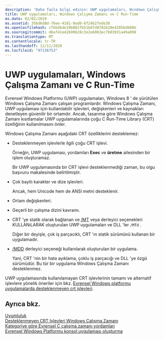 ```yaml
---
description: 'Daha fazla bilgi edinin: UWP uygulamaları, Windows Çalışma Zamanı ve C Run-Time'
title: UWP uygulamaları, Windows Çalışma Zamanı ve C Run-Time
ms.date: 02/02/2019
ms.assetid: 356d6d8d-76ee-4181-9ad0-6f24b2fede38
ms.openlocfilehash: cfbbdbde19b882fb51b8fd8782b20e4205bdb00b
ms.sourcegitcommit: d6af41e42699628c3e2e6063ec7b03931a49a098
ms.translationtype: MT
ms.contentlocale: tr-TR
ms.lasthandoff: 12/11/2020
ms.locfileid: "97136753"
---
```

# <a name="uwp-apps-the-windows-runtime-and-the-c-run-time"></a>UWP uygulamaları, Windows Çalışma Zamanı ve C Run-Time

Evrensel Windows Platformu (UWP) uygulamaları, Windows 8 ' de yürütülen Windows Çalışma Zamanı çalışan programlardır. Windows Çalışma Zamanı, UWP uygulaması için kullanılabilir işlevleri, değişkenleri ve kaynakları denetleyen güvenilir bir ortamdır. Ancak, tasarıma göre Windows Çalışma Zamanı kısıtlamalar UWP uygulamalarında çoğu C Run-Time Library (CRT) özelliğinin kullanılmasını önler.

Windows Çalışma Zamanı aşağıdaki CRT özelliklerini desteklemez:

- Desteklenmeyen işlevlerle ilgili çoğu CRT işlevi.

   Örneğin, UWP uygulaması, yordamları **Exec** ve **üretme** ailesinden bir işlem oluşturamaz.

   Bir UWP uygulamasında bir CRT işlevi desteklenmediği zaman, bu olgu başvuru makalesinde belirtilmiştir.

- Çok baytlı karakter ve dize işlevleri.

   Ancak, hem Unicode hem de ANSI metni desteklenir.

- Ortam değişkenleri.

- Geçerli bir çalışma dizini kavramı.

- CRT 'ye statik olarak bağlanan ve [/MT](../build/reference/md-mt-ld-use-run-time-library.md) veya derleyici seçenekleri KULLANıLARAK oluşturulan UWP uygulamaları ve DLL 'ler `/MTd` .

   Diğer bir deyişle, çok iş parçacıklı, CRT 'ın statik sürümünü kullanan bir uygulamadır.

- [/MDD](../build/reference/md-mt-ld-use-run-time-library.md) derleyici seçeneği kullanılarak oluşturulan bir uygulama.

   Yani, CRT 'nin bir hata ayıklama, çoklu iş parçacığı ve DLL 'ye özgü sürümüdür. Bu tür bir uygulama Windows Çalışma Zamanı desteklenmez.

UWP uygulamasında kullanılamayan CRT işlevlerinin tamamı ve alternatif işlevlere yönelik öneriler için bkz. [Evrensel Windows platformu uygulamalarda desteklenmeyen crt işlevleri](../cppcx/crt-functions-not-supported-in-universal-windows-platform-apps.md).

## <a name="see-also"></a>Ayrıca bkz.

[Uyumluluk](../c-runtime-library/compatibility.md)<br/>
[Desteklenmeyen CRT Işlevleri Windows Çalışma Zamanı](../c-runtime-library/windows-runtime-unsupported-crt-functions.md)<br/>
[Kategoriye göre Evrensel C çalışma zamanı yordamları](../c-runtime-library/run-time-routines-by-category.md)<br/>
[Evrensel Windows Platformu konsol uygulaması oluşturma](/windows/uwp/launch-resume/console-uwp)

